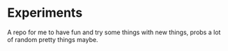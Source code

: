 # Experiments 

A repo for me to have fun and try some things with new things, probs a lot of random pretty things maybe.
